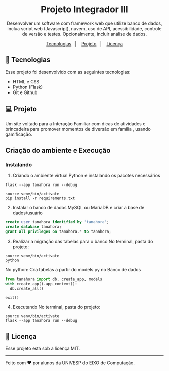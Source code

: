 <h1 align="center"> Projeto Integrador III</h1>

<p align="center">
Desenvolver um software com framework web que utilize banco de dados, inclua script web (Javascript), nuvem, uso de API, acessibilidade, controle de versão e testes. Opcionalmente, incluir análise de dados.
</p>

<p align="center">
  <a href="#-tecnologias">Tecnologias</a>&nbsp;&nbsp;&nbsp;|&nbsp;&nbsp;&nbsp;
  <a href="#-projeto">Projeto</a>&nbsp;&nbsp;&nbsp;|&nbsp;&nbsp;&nbsp;
  <a href="#memo-licença">Licença</a>
</p>


## 🚀 Tecnologias

Esse projeto foi desenvolvido com as seguintes tecnologias:

- HTML e CSS
- Python (Flask)
- Git e Github

## 💻 Projeto

Um site voltado para a Interação Familiar com dicas de atividades e brincadeira para promover momentos de diversão em familia , usando gamificação.

## Criação do ambiente e Execução

### Instalando

1. Criando o ambiente virtual Python e instalando os pacotes necessários
```shell
flask --app tanahora run --debug

source venv/bin/activate
pip install -r requirements.txt
```

2. Instalar o banco de dados MySQL ou MariaDB e criar a base de dados/usuário
```sql
create user tanahora identified by 'tanahora';
create database tanahora;
grant all privileges on tanahora.* to tanahora;
```

3. Realizar a migração das tabelas para o banco
No terminal, pasta do projeto:
```shell
source venv/bin/activate
python
```

No python: Cria tabelas a partir do models.py no Banco de dados
```python
from tanahora import db, create_app, models 
with create_app().app_context():
  db.create_all()

exit()
```

4. Executando
No terminal, pasta do projeto:
```shell
source venv/bin/activate
flask --app tanahora run --debug
```


## :memo: Licença

Esse projeto está sob a licença MIT.

---

Feito com ♥ por alunos da UNIVESP do EIXO de Computação.